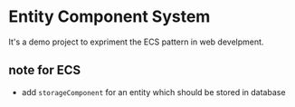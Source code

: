 # Entity Component System

It's a demo project to expriment the ECS pattern in  web develpment.
## note for ECS

- add `storageComponent` for an entity which should be stored in database
